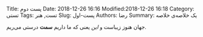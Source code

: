 Title: پست دوم
Date: 2018-12-26 16:16
Modified:2018-12-26 16:18
Category: تستی
Tags: تست, هنر
Slug: پست-اول
Authors: رضا
Summary: یک خلاصه‌ی خلاصه

جهان هنوز زیباست و *این* یعنی که ما داریم **سمت** درستی می‌ریم.
